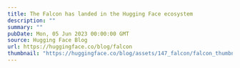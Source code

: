 ```yaml
---
title: The Falcon has landed in the Hugging Face ecosystem
description: ""
summary: ""
pubDate: Mon, 05 Jun 2023 00:00:00 GMT
source: Hugging Face Blog
url: https://huggingface.co/blog/falcon
thumbnail: "https://huggingface.co/blog/assets/147_falcon/falcon_thumbnail.jpg"
---
```


